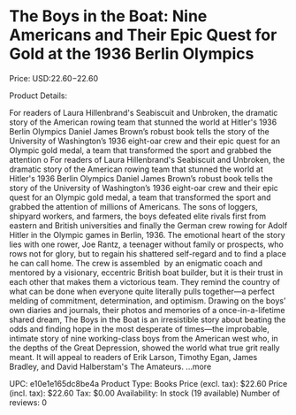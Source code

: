 # The Boys in the Boat: Nine Americans and Their Epic Quest for Gold at the 1936 Berlin Olympics

Price: USD:$22.60-$22.60

Product Details:

For readers of Laura Hillenbrand's Seabiscuit and Unbroken, the dramatic story of the American rowing team that stunned the world at Hitler's 1936 Berlin Olympics Daniel James Brown’s robust book tells the story of the University of Washington’s 1936 eight-oar crew and their epic quest for an Olympic gold medal, a team that transformed the sport and grabbed the attention o For readers of Laura Hillenbrand's Seabiscuit and Unbroken, the dramatic story of the American rowing team that stunned the world at Hitler's 1936 Berlin Olympics Daniel James Brown’s robust book tells the story of the University of Washington’s 1936 eight-oar crew and their epic quest for an Olympic gold medal, a team that transformed the sport and grabbed the attention of millions of Americans. The sons of loggers, shipyard workers, and farmers, the boys defeated elite rivals first from eastern and British universities and finally the German crew rowing for Adolf Hitler in the Olympic games in Berlin, 1936. The emotional heart of the story lies with one rower, Joe Rantz, a teenager without family or prospects, who rows not for glory, but to regain his shattered self-regard and to find a place he can call home. The crew is assembled  by an enigmatic coach and mentored by a visionary, eccentric British boat builder, but it is their trust in each other that makes them a victorious team. They remind the country of what can be done when everyone quite literally pulls together—a perfect melding of commitment, determination, and optimism. Drawing on the boys’ own diaries and journals, their photos and memories of a once-in-a-lifetime shared dream, The Boys in the Boat is an irresistible story about beating the odds and finding hope in the most desperate of times—the improbable, intimate story of nine working-class boys from the American west who, in the depths of the Great Depression, showed the world what true grit really meant. It will appeal to readers of Erik Larson, Timothy Egan, James Bradley, and David Halberstam's The Amateurs. ...more

UPC: e10e1e165dc8be4a
Product Type: Books
Price (excl. tax): $22.60
Price (incl. tax): $22.60
Tax: $0.00
Availability: In stock (19 available)
Number of reviews: 0